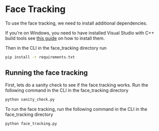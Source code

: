 # Face Tracking

To use the face tracking, we need to install additional dependencies.

If you're on Windows, you need to have installed Visual Studio with C++ build tools
see [this guide](./installing_vs_build_tools.md) on how to install them.

Then in the CLI in the face_tracking directory run
```bash
pip install -r requirements.txt
```

## Running the face tracking

First, lets do a sanity check to see if the face tracking works. Run the following command in the CLI in the face_tracking directory
```bash
python sanity_check.py
```



To run the face tracking, run the following command in the CLI in the face_tracking directory
```bash
python face_tracking.py
```